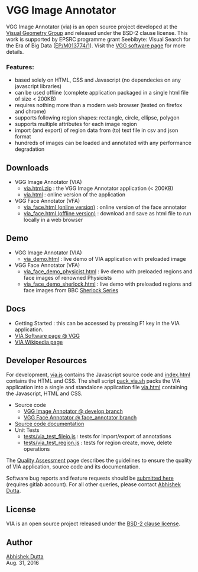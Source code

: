 # VGG Image Annotator

VGG Image Annotator (via) is an open source project developed at the 
[Visual Geometry Group](http://www.robots.ox.ac.uk/~vgg/) and released under 
the BSD-2 clause license. This work is supported by EPSRC programme grant 
Seebibyte: Visual Search for the Era of Big Data ([EP/M013774/1](http://www.seebibyte.org/index.html)).
Visit the [VGG software page](http://www.robots.ox.ac.uk/~vgg/software/via/) for more details.

### Features:
  * based solely on HTML, CSS and Javascript (no dependecies on any javascript libraries)
  * can be used offline (complete application packaged in a single html file of size < 200KB)
  * requires nothing more than a modern web browser (tested on firefox and chrome)
  * supports following region shapes: rectangle, circle, ellipse, polygon
  * supports multiple attributes for each image region
  * import (and export) of region data from (to) text file in csv and json format
  * hundreds of images can be loaded and annotated with any performance degradation

## Downloads
 * VGG Image Annotator (VIA)
   * [via.html.zip](http://www.robots.ox.ac.uk/~vgg/software/via/downloads/via.html.zip) : the VGG Image Annotator application (< 200KB)
   * [via.html](http://www.robots.ox.ac.uk/~vgg/software/via/downloads/via.html) : online version of the application
 * VGG Face Annotator (VFA)
   * [via_face.html (online version)](http://vgg.gitlab.io/via/via_face.html) : online version of the face annotator 
   * [via_face.html (offline version)](https://gitlab.com/vgg/via/raw/face_annotator/via_face.html) : download and save as html file to run locally in a web browser

## Demo
 * VGG Image Annotator (VIA)
   * [via_demo.html](http://vgg.gitlab.io/via/via_demo.html) : live demo of VIA application with preloaded image
 * VGG Face Annotator (VFA)
   * [via_face_demo_physicist.html](http://vgg.gitlab.io/via/via_face_demo_physicist.html) : live demo with preloaded regions and face images of renowned Physicists
   * [via_face_demo_sherlock.html](http://vgg.gitlab.io/via/via_face_demo_sherlock.html) : live demo with preloaded regions and face images from BBC [Sherlock Series](https://en.wikipedia.org/wiki/Sherlock_(TV_series))

## Docs
 * Getting Started : this can be accessed by pressing F1 key in the VIA application.
 * [VIA Software page @ VGG](http://www.robots.ox.ac.uk/~vgg/software/via/)
 * [VIA Wikipedia page](https://en.wikipedia.org/wiki/VGG_Image_Annotator)

## Developer Resources
For development, [via.js](https://gitlab.com/vgg/via/blob/develop/via.js) 
contains the Javascript source code and 
[index.html](https://gitlab.com/vgg/via/blob/develop/index.html) contains the 
HTML and CSS. The shell script [pack_via.sh](https://gitlab.com/vgg/via/blob/develop/pack_via.sh) 
packs the VIA application into a single and standalone application file 
[via.html](https://gitlab.com/vgg/via/blob/develop/via.html) containing the 
Javascript, HTML and CSS.

 * Source code
   * [VGG Image Annotator @ develop branch](https://gitlab.com/vgg/via/blob/develop)
   * [VGG Face Annotator @ face_annotator branch](https://gitlab.com/vgg/via/tree/face_annotator)
 * [Source code documentation](https://gitlab.com/vgg/via/blob/develop/CodeDoc.md)
 * Unit Tests
   * [tests/via_test_fileio.js](tests/via_test_fileio.js) : tests for import/export of annotations
   * [tests/via_test_region.js](tests/via_test_region.js) : tests for region create, move, delete operations

The [Quality Assessment](https://gitlab.com/vgg/via/blob/develop/QualityAssessment.md) 
page describes the guidelines to ensure the quality of VIA application, source 
code and its documentation.

Software bug reports and feature requests should be 
[submitted here](https://gitlab.com/vgg/via/issues/new) (requires gitlab account).
For all other queries, please contact [Abhishek Dutta](mailto:adutta@robots.ox.ac.uk).

## License
VIA is an open source project released under the 
[BSD-2 clause license](https://gitlab.com/vgg/via/blob/master/LICENSE).

## Author
[Abhishek Dutta](mailto:adutta@robots.ox.ac.uk)  
Aug. 31, 2016
